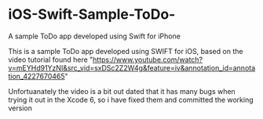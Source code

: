 iOS-Swift-Sample-ToDo-
======================

A sample ToDo app developed using Swift for iPhone

This is a sample ToDo app developed using SWIFT for iOS, based on the video tutorial found here
"https://www.youtube.com/watch?v=mEYHd91YzNI&src_vid=sxDSc2Z2W4g&feature=iv&annotation_id=annotation_4227670465"

Unfortuanately the video is a bit out dated that it has many bugs when trying it out in the Xcode 6, so i have fixed them and committed the working version
